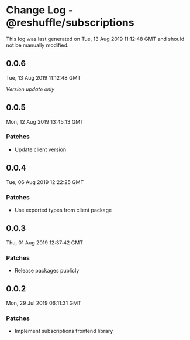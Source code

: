 # Change Log - @reshuffle/subscriptions

This log was last generated on Tue, 13 Aug 2019 11:12:48 GMT and should not be manually modified.

## 0.0.6
Tue, 13 Aug 2019 11:12:48 GMT

*Version update only*

## 0.0.5
Mon, 12 Aug 2019 13:45:13 GMT

### Patches

- Update client version

## 0.0.4
Tue, 06 Aug 2019 12:22:25 GMT

### Patches

- Use exported types from client package

## 0.0.3
Thu, 01 Aug 2019 12:37:42 GMT

### Patches

- Release packages publicly

## 0.0.2
Mon, 29 Jul 2019 06:11:31 GMT

### Patches

- Implement subscriptions frontend library

